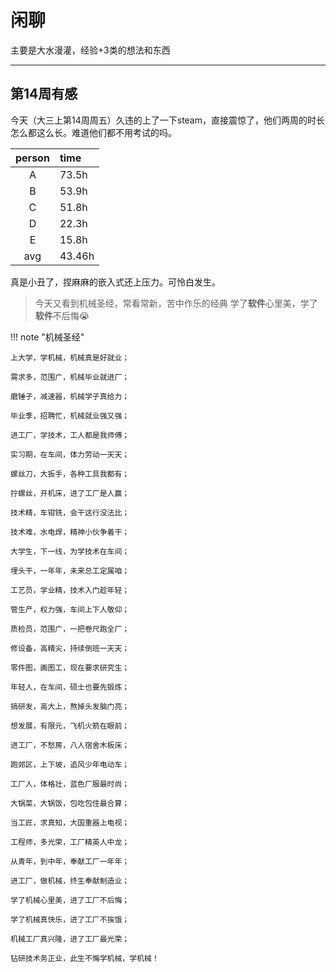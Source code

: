 # 闲聊
主要是大水漫灌，经验+3类的想法和东西

---

## 第14周有感
今天（大三上第14周周五）久违的上了一下steam，直接震惊了，他们两周的时长怎么都这么长。难道他们都不用考试的吗。

|person | time|
|:--:|:--|
| A | 73.5h |
| B | 53.9h |
| C | 51.8h |
| D | 22.3h |
| E | 15.8h |
| avg | 43.46h |

真是小丑了，捏麻麻的嵌入式还上压力。可怜白发生。
> 今天又看到机械圣经，常看常新，苦中作乐的经典
> 学了**软件**心里美，学了**软件**不后悔😭

!!! note "机械圣经"

    上大学，学机械，机械真是好就业；

    需求多，范围广，机械毕业就进厂；

    磨锤子，减速器，机械学子真给力；

    毕业季，招聘忙，机械就业强又强；

    进工厂，学技术，工人都是我师傅；

    实习期，在车间，体力劳动一天天；

    螺丝刀，大扳手，各种工具我都有；

    拧螺丝，开机床，进了工厂是人赢；

    技术精，车钳铣，会干这行没法比；

    技术难，水电焊，精神小伙争着干；

    大学生，下一线，为学技术在车间；

    埋头干，一年年，未来总工定属咱；

    工艺员，学业精，技术入门趁年轻；

    管生产，权力强，车间上下人敬仰；

    质检员，范围广，一把卷尺跑全厂；

    修设备，高精尖，持续倒班一天天；

    零件图，画图工，现在要求研究生；

    年轻人，在车间，硕士也要先锻炼；

    搞研发，高大上，熬掉头发脑门亮；

    想发展，有限元，飞机火箭在眼前；

    进工厂，不愁房，八人宿舍木板床；

    跑郊区，上下坡，追风少年电动车；

    工厂人，体格壮，蓝色厂服最时尚；

    大锅菜，大锅饭，包吃包住最合算；

    当工匠，求真知，大国重器上电视；

    工程师，多光荣，工厂精英人中龙；

    从青年，到中年，奉献工厂一年年；

    进工厂，做机械，终生奉献制造业；

    学了机械心里美，进了工厂不后悔；

    学了机械真快乐，进了工厂不挨饿；

    机械工厂真兴隆，进了工厂最光荣；

    钻研技术务正业，此生不悔学机械，学机械！